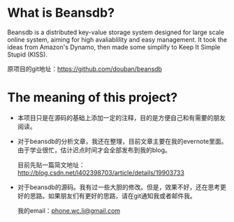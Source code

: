
# What is Beansdb? 

Beansdb is a distributed key-value storage system designed for large scale 
online system, aiming for high avaliablility and easy management. It took 
the ideas from Amazon's Dynamo, then made some simplify to Keep It Simple 
Stupid (KISS). 

原项目的git地址：https://github.com/douban/beansdb

# The meaning of this project?

* 本项目只是在源码的基础上添加一定的注释，目的是方便自己和有需要的朋友阅读。

* 对于beansdb的分析文章，我还在整理，目前文章主要在我的evernote里面。由于学业很忙，估计迟点时间才会全部发布到我的blog。

    目前先贴一篇简文地址：http://blog.csdn.net/l402398703/article/details/19903733

* 对于beansdb的源码。我有过一些大胆的修改。但是，效果不好，还在思考更好的思路。如果朋友们有更好的思路，请在git通知我或者邮件我。
    
    我的email：phone.wc.li@gmail.com